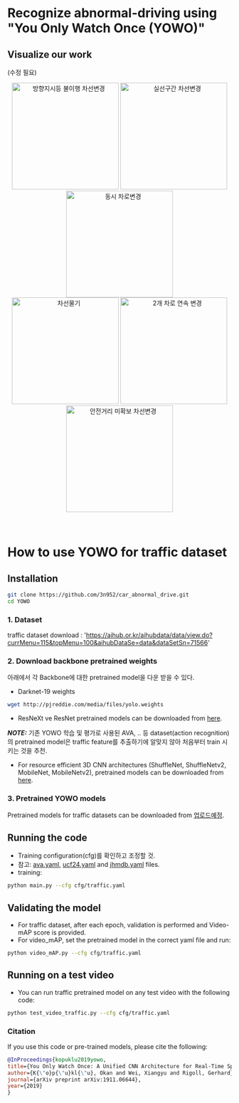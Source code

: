 # Recognize abnormal-driving using "You Only Watch Once (YOWO)"

## Visualize our work
(수정 필요)
<div align="center" style="width:image width px;">
  <img  src="https://github.com/wei-tim/YOWO/blob/master/examples/biking.gif" width=240 alt="방향지시등 불이행 차선변경">
  <img  src="https://github.com/wei-tim/YOWO/blob/master/examples/fencing.gif" width=240 alt="실선구간 차선변경">
  <img  src="https://github.com/wei-tim/YOWO/blob/master/examples/golf_swing.gif" width=240 alt="동시 차로변경">
</div>

<div align="center" style="width:image width px;"> 
  <img  src="https://github.com/wei-tim/YOWO/blob/master/examples/catch.gif" width=240 alt="차선물기">
  <img  src="https://github.com/wei-tim/YOWO/blob/master/examples/brush_hair.gif" width=240 alt="2개 차로 연속 변경">
  <img  src="https://github.com/wei-tim/YOWO/blob/master/examples/pull_up.gif" width=240 alt="안전거리 미확보 차선변경">
</div>
<br/>
<br/>
  
# How to use YOWO for traffic dataset

## Installation
```bash
git clone https://github.com/3n952/car_abnormal_drive.git
cd YOWO
```
### 1. Dataset
traffic dataset download : 'https://aihub.or.kr/aihubdata/data/view.do?currMenu=115&topMenu=100&aihubDataSe=data&dataSetSn=71566'

### 2. Download backbone pretrained weights

아래에서 각 Backbone에 대한 pretrained model을 다운 받을 수 있다.

* Darknet-19 weights
```bash
wget http://pjreddie.com/media/files/yolo.weights
```

* ResNeXt ve ResNet pretrained models can be downloaded from [here](https://drive.google.com/drive/folders/1zvl89AgFAApbH0At-gMuZSeQB_LpNP-M?usp=sharing).

***NOTE:*** 기존 YOWO 학습 및 평가로 사용된 AVA, .. 등 dataset(action recognition)의 pretrained model은 traffic feature를 추출하기에 알맞지 않아 처음부터 train 시키는 것을 추천.

* For resource efficient 3D CNN architectures (ShuffleNet, ShuffleNetv2, MobileNet, MobileNetv2), pretrained models can be downloaded from [here](https://github.com/okankop/Efficient-3DCNNs).

### 3. Pretrained YOWO models

Pretrained models for traffic datasets can be downloaded from [업로드예정](https://www.dropbox.com).

## Running the code

* Training configuration(cfg)를 확인하고 조정할 것.
* 참고: [ava.yaml](https://github.com/wei-tim/YOWO/blob/master/cfg/ava.yaml), [ucf24.yaml](https://github.com/wei-tim/YOWO/blob/master/cfg/ucf24.yaml) and [jhmdb.yaml](https://github.com/wei-tim/YOWO/blob/master/cfg/jhmdb.yaml) files.
* training:
```bash
python main.py --cfg cfg/traffic.yaml
```

## Validating the model

* For traffic dataset, after each epoch, validation is performed and Video-mAP score is provided.
* For video_mAP, set the pretrained model in the correct yaml file and run:
```bash
python video_mAP.py --cfg cfg/traffic.yaml
```

## Running on a test video

* You can run traffic pretrained model on any test video with the following code:
```bash
python test_video_traffic.py --cfg cfg/traffic.yaml
```

### Citation
If you use this code or pre-trained models, please cite the following:

```bibtex
@InProceedings{kopuklu2019yowo,
title={You Only Watch Once: A Unified CNN Architecture for Real-Time Spatiotemporal Action Localization},
author={K{\"o}p{\"u}kl{\"u}, Okan and Wei, Xiangyu and Rigoll, Gerhard},
journal={arXiv preprint arXiv:1911.06644},
year={2019}
}
```